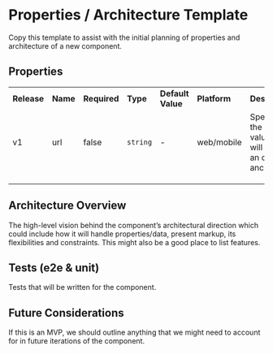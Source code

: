 # Properties / Architecture Template

Copy this template to assist with the initial planning of properties and architecture of a new component.

## Properties

|             |          |              |          |                   |              |                                                                  |
| ----------- | -------- | ------------ | -------- | ----------------- | ------------ | ---------------------------------------------------------------- |
| **Release** | **Name** | **Required** | **Type** | **Default Value** | **Platform** | **Description**                                                  |
| v1          | url      | false        | `string` | -                 | web/mobile   | Specifies the href value that will apply an optional anchor link |
|             |          |              |          |                   |              |                                                                  |
|             |          |              |          |                   |              |                                                                  |
|             |          |              |          |                   |              |                                                                  |

## Architecture Overview

The high-level vision behind the component’s architectural direction which could include how it will handle properties/data, present markup, its flexibilities and constraints. This might also be a good place to list features.

## Tests (e2e & unit)

Tests that will be written for the component.

## Future Considerations

If this is an MVP, we should outline anything that we might need to account for in future iterations of the component.
